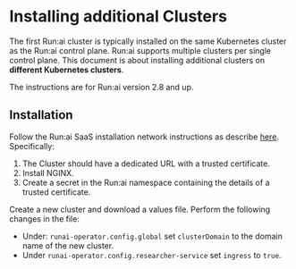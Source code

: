 # Installing additional Clusters

The first Run:ai cluster is typically installed on the same Kubernetes cluster as the Run:ai control plane. Run:ai supports multiple clusters per single control plane. This document is about installing additional clusters on __different Kubernetes clusters__.

The instructions are for Run:ai version 2.8 and up.


## Installation

Follow the Run:ai SaaS installation network instructions as describe [here](../../cluster-setup/cluster-prerequisites.md#domain-name).  Specifically:

1. The Cluster should have a dedicated URL with a trusted certificate.
2. Install NGINX.
3. Create a secret in the Run:ai namespace containing the details of a trusted certificate.  

Create a new cluster and download a values file. Perform the following changes in the file:

* Under: `runai-operator.config.global` set `clusterDomain` to the domain name of the new cluster.
* Under `runai-operator.config.researcher-service` set `ingress` to `true`.